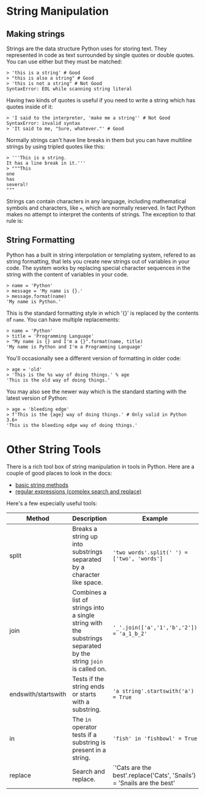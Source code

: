 # String Manipulation

## Making strings

Strings are the data structure Python uses for storing text. They represented
in code as text surrounded by single quotes or double quotes. You can use
either but they must be matched:

```
> 'this is a string' # Good
> "this is also a string" # Good
> 'this is not a string" # Not Good
SyntaxError: EOL while scanning string literal
```

Having two kinds of quotes is useful if you need to write a string which has
quotes inside of it:

```
> 'I said to the interpreter, 'make me a string'' # Not Good
SyntaxError: invalid syntax
> 'It said to me, "Sure, whatever."' # Good
```

Normally strings can't have line breaks in them but you can have multiline
strings by using tripled quotes like this:

```
> '''This is a string.
It has a line break in it.'''
> """This
one
has
several!
"""
```

Strings can contain characters in any language, including mathematical symbols
and characters, like `=`, which are normally reserved. In fact Python makes no
attempt to interpret the contents of strings. The exception to that rule is:

## String Formatting

Python has a built in string interpolation or templating system, refered to as
string formatting, that lets you create new strings out of variables in your
code. The system works by replacing special character sequences in the string
with the content of variables in your code.

```
> name = 'Python'
> message = 'My name is {}.'
> message.format(name)
'My name is Python.'
```

This is the standard formatting style in which '{}' is replaced by the contents
of `name`. You can have multiple replacements:

```
> name = 'Python'
> title = 'Programming Language'
> "My name is {} and I'm a {}".format(name, title)
'My name is Python and I'm a Programming Language'
```

You'll occasionally see a different version of formatting in older code:

```
> age = 'old'
> 'This is the %s way of doing things.' % age
'This is the old way of doing things.'
```

You may also see the newer way which is the standard starting with the latest
version of Python:

```
> age = 'bleeding edge'
> f'This is the {age} way of doing things.' # Only valid in Python 3.6+
'This is the bleeding edge way of doing things.'
```

# Other String Tools

There is a rich tool box of string manipulation in tools in Python. Here are
a couple of good places to look in the docs:
* [basic string methods](https://docs.python.org/3/library/stdtypes.html#string-methods)
* [regular expressions (complex search and replace)](https://docs.python.org/3/library/re.html)

Here's a few especially useful tools:

|**Method**           | **Description**                                                                                                  | **Example**                                                            |
|---------------------|------------------------------------------------------------------------------------------------------------------|------------------------------------------------------------------------|
| split               | Breaks a string up into substrings separated by a character like space.                                          | `'two words'.split(' ') = ['two', 'words']`                            |
| join                | Combines a list of strings into a single string with the substrings separated by the string `join` is called on. | `'_'.join(['a','1','b','2']) = 'a_1_b_2'`                              |
| endswith/startswith | Tests if the string ends or starts with a substring.                                                             | `'a string'.startswith('a') = True`                                    |
| in                  | The `in` operator tests if a substring is present in a string.                                                   | `'fish' in 'fishbowl' = True`                                          |
| replace             | Search and replace.                                                                                              | `'Cats are the best'.replace('Cats', 'Snails') = 'Snails are the best' |
